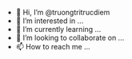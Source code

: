 - 👋 Hi, I’m @truongtritrucdiem
- 👀 I’m interested in ...
- 🌱 I’m currently learning ...
- 💞️ I’m looking to collaborate on ...
- 📫 How to reach me ...

<!---
truongtritrucdiem/truongtritrucdiem is a ✨ special ✨ repository because its `README.md` (this file) appears on your GitHub profile.
You can click the Preview link to take a look at your changes.
--->
